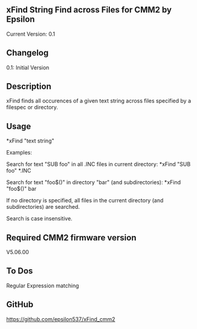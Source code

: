 xFind String Find across Files for CMM2 by Epsilon
--------------------------------------------------

Current Version: 0.1

Changelog
---------

0.1: Initial Version

Description
-----------

xFind finds all occurences of a given text string across files specified by a filespec or directory.

Usage
-----

*xFind "text string" <filespec or dir>

Examples:

Search for text "SUB foo" in all .INC files in current directory: 
*xFind "SUB foo" *.INC

Search for text "foo$()" in directory "bar" (and subdirectories):
*xFind "foo$()" bar

If no directory is specified, all files in the current directory (and subdirectories) are searched.

Search is case insensitive.

Required CMM2 firmware version
------------------------------
V5.06.00

To Dos
------
Regular Expression matching

GitHub
------
https://github.com/epsilon537/xFind_cmm2
